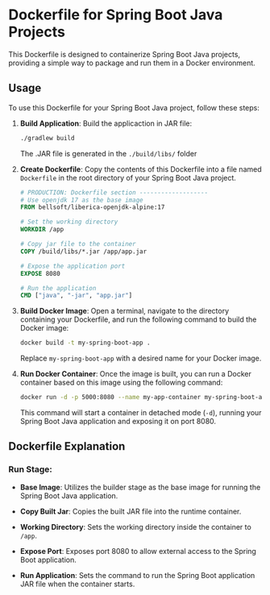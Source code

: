 # Dockerfile for Spring Boot Java Projects

This Dockerfile is designed to containerize Spring Boot Java projects, providing a simple way to package and run them in a Docker environment.

## Usage

To use this Dockerfile for your Spring Boot Java project, follow these steps:

1. **Build Application**: Build the applicaction in JAR file:
    ```bash
    ./gradlew build
    ```
    The .JAR file is generated in the `./build/libs/` folder

2. **Create Dockerfile**: Copy the contents of this Dockerfile into a file named `Dockerfile` in the root directory of your Spring Boot Java project.

    ```Dockerfile
    # PRODUCTION: Dockerfile section -------------------
    # Use openjdk 17 as the base image
    FROM bellsoft/liberica-openjdk-alpine:17

    # Set the working directory
    WORKDIR /app

    # Copy jar file to the container
    COPY /build/libs/*.jar /app/app.jar

    # Expose the application port
    EXPOSE 8080

    # Run the application
    CMD ["java", "-jar", "app.jar"]

    ```

3. **Build Docker Image**: Open a terminal, navigate to the directory containing your Dockerfile, and run the following command to build the Docker image:

    ```bash
    docker build -t my-spring-boot-app .
    ```

    Replace `my-spring-boot-app` with a desired name for your Docker image.

4. **Run Docker Container**: Once the image is built, you can run a Docker container based on this image using the following command:

    ```bash
    docker run -d -p 5000:8080 --name my-app-container my-spring-boot-app
    ```

    This command will start a container in detached mode (`-d`), running your Spring Boot Java application and exposing it on port 8080.

## Dockerfile Explanation

### Run Stage:

- **Base Image**: Utilizes the builder stage as the base image for running the Spring Boot Java application.

- **Copy Built Jar**: Copies the built JAR file into the runtime container.

- **Working Directory**: Sets the working directory inside the container to `/app`.

- **Expose Port**: Exposes port 8080 to allow external access to the Spring Boot application.

- **Run Application**: Sets the command to run the Spring Boot application JAR file when the container starts.
